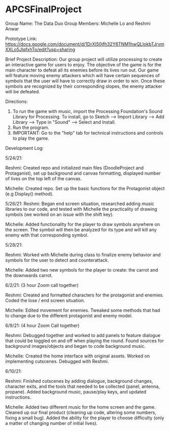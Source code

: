 # APCSFinalProject

Group Name: The Data Duo
Group Members: Michelle Lo and Reshmi Anwar

Prototype Link: https://docs.google.com/document/d/1DrXI50jfh32Y6TNM1hwQLIokbTJrvmXXLo5JlqfxhTo/edit?usp=sharing

Brief Project Description:
Our group project will utilize processing to create an interactive game for users to enjoy. The objective of the game is for the main character to defeat all its enemies before its lives run out. Our game will feature moving enemy attackers which will have certain sequences of symbols that the user will have to correctly draw in order to win. Once these symbols are recognized by their corresponding slopes, the enemy attacker will be defeated.

Directions:

1. To run the game with music, import the Processing Foundation's Sound Library for Processing. To install, go to Sketch --> Import Library --> Add Library --> Type in "Sound" --> Select and Install.
2. Run the program.
3. IMPORTANT: Go to the "help" tab for technical instructions and controls to play the game.



Development Log:

5/24/21:

Reshmi: Created repo and initialized main files (DoodleProject and Protaganist), set up background and canvas formatting, displayed number of lives on the top left of the canvas.

Michelle: Created repo. Set up the basic functions for the Protagonist object (e.g Display() method).

5/26/21:
Reshmi: Began end screen situation, researched adding music libraries to our code, and tested with Michelle the practicality of drawing symbols (we worked on an issue with the shift key).

Michelle: Added functionality for the player to draw symbols anywhere on the screen. The symbol will then be analyzed for its type and will kill any enemy with that corresponding symbol.

5/28/21:

Reshmi: Worked with Michelle during class to finalize enemy behavior and symbols for the user to detect and counterattack.

Michelle: Added two new symbols for the player to create: the carrot and the downwards carrot.

6/2/21: (3 hour Zoom call together)

Reshmi: Created and formatted characters for the protagonist and enemies. Coded the lose / end screen situation.

Michelle: Edited movement for enemies. Tweaked some methods that had to change due to the different protagonist and enemy model.

6/9/21: (4 hour Zoom Call together)

Reshmi: Debugged together and worked to add panels to feature dialogue that could be toggled on and off when playing the round. Found sources for background images/objects and began to code background music.

Michelle: Created the home interface with original assets. Worked on implementing cutscenes. Debugged with Reshmi.


6/10/21:

Reshmi: Finished cutscenes by adding dialogue, background changes, character exits, and the tools that needed to be collected (panel, antenna, propane). Added background music, pause/play keys, and updated instructions.

Michelle: Added two different music for the home screen and the game. Cleaned up our final product (cleaning up code, altering some numbers, fixing a small bug). Added the ability for the player to choose difficulty (only a matter of changing number of initial lives).
